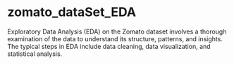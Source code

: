 # zomato_dataSet_EDA
Exploratory Data Analysis (EDA) on the Zomato dataset involves a thorough examination of the data to understand its structure, patterns, and insights. The typical steps in EDA include data cleaning, data visualization, and statistical analysis.
